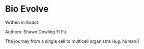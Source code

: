 # Bio Evolve


Written in Godot


Authors:
Shawn Dowling
Yi Fu
  
The journey from a single cell to multicell organisms (e.g. human)!

